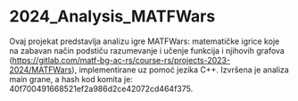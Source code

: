 # 2024_Analysis_MATFWars
Ovaj projekat predstavlja analizu igre MATFWars: matematičke igrice koje na zabavan način podstiču razumevanje i učenje funkcija i njihovih grafova (https://gitlab.com/matf-bg-ac-rs/course-rs/projects-2023-2024/MATFWars), implementirane uz pomoć jezika C++. Izvršena je analiza main grane, a hash kod komita je: 40f700491668521ef2a986d2ce42072cd464f375.
